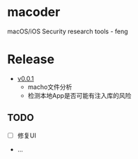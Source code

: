 # macoder

macOS/iOS Security research tools - feng

# Release
- [v0.0.1](https://github.com/ac0d3r/macoder/releases/tag/v0.0.1)
  - macho文件分析
  - 检测本地App是否可能有注入库的风险

## TODO
- [ ] 修复UI
- ...